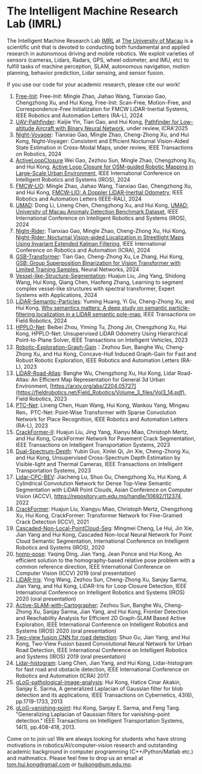 # The Intelligent Machine Research Lab (IMRL)

The Intelligent Machine Research Lab [IMRL](https://sites.google.com/view/huikonglab/home)
 at [The University of Macau](https://www.um.edu.mo) is a scientific unit that is devoted to conducting both fundamental and applied research in autonomous driving and mobile robotics. We exploit varieties of sensors (cameras, Lidars, Radars, GPS, wheel odometer, and IMU, etc) to fulfill tasks of machine perception, SLAM, autonomous navigation, motion planning, behavior prediction, Lidar sensing, and sensor fusion. 

If you use our code for your academic research, please cite our work! 

1. [Free-Init](https://github.com/IMRL/FreeIni): Free-Init: Mingle Zhao, Jiahao Wang, Tianxiao Gao, Chengzhong Xu, and Hui Kong,  Free-Init: Scan-Free, Motion-Free, and Correspondence-Free Initialization for FMCW LiDAR-Inertial Systems, IEEE Robotics and Automation Letters (RA-L), 2024
2. [UAV-Pathfinder](https://github.com/IMRL/Pathfinder): Kaijie Yin, Tian Gao, and Hui Kong, [Pathfinder for Low-altitude Aircraft with Binary Neural Network](https://arxiv.org/pdf/2409.08824), under review, ICRA'2025
3. [Night-Voyager](https://github.com/IMRL/Night-Voyager): Tianxiao Gao, Mingle Zhao, Cheng-Zhong Xu, and Hui Kong, Night-Voyager: Consistent and Efficient Nocturnal Vision-Aided State Estimation in Cross-Modal Maps, under review, IEEE Transactions on Robotics, 2024
4. [ActiveLoopClosure](https://github.com/IMRL/ActiveLoopClosure) Wei Gao, Zezhou Sun, Mingle Zhao, Chengzhong Xu, and Hui Kong,  [Active Loop Closure for OSM-guided Robotic Mapping in Large-Scale Urban Environment](https://arxiv.org/abs/2407.17078), IEEE International Conference on Intelligent Robotics and Systems (IROS), 2024
5. [FMCW-LIO](https://github.com/IMRL/FMCW-LIO): Mingle Zhao, Jiahao Wang, Tianxiao Gao, Chengzhong Xu, and Hui Kong, [FMCW-LIO: A Doppler LiDAR-Inertial Odometry](https://ieeexplore.ieee.org/document/10518074), IEEE Robotics and Automation Letters (IEEE-RAL), 2024
6. [UMAD](https://github.com/IMRL/UMAD): Dong Li, Lineng Chen, Chengzhong Xu, and Hui Kong, [UMAD: University of Macau Anomaly Detection Benchmark Dataset](https://arxiv.org/abs/2408.12527), IEEE International Conference on Intelligent Robotics and Systems (IROS), 2024
7. [Night-Rider](https://github.com/IMRL/Night-Rider): Tianxiao Gao, Mingle Zhao, Cheng-Zhong Xu, Hui Kong, [Night-Rider: Nocturnal Vision-aided Localization in Streetlight Maps Using Invariant Extended Kalman Filtering](https://arxiv.org/abs/2402.00330), IEEE International Conference on Robotics and Automation (ICRA), 2024
8. [GSB-Transformer](https://github.com/IMRL/GSB-Vision-Transformer): Tian Gao, Cheng-Zhong Xu, Le Zhang, Hui Kong, [GSB: Group Superposition Binarization for Vision Transformer with Limited Training Samples](https://www.sciencedirect.com/science/article/pii/S0893608024000492), Neural Networks, 2024	
9. [Vessel-like-Structure-Segmentation](https://github.com/LouisNUST/Spectral_Transformer): Huajun Liu, Jing Yang, Shidong Wang, Hui Kong, Qiang Chen, Haofeng Zhang, Learning to segment complex vessel-like structures with spectral transformer,  Expert Systems with Applications, 2024
10. [LiDAR-Semantic-Particles](https://github.com/IMRL/LiDAR-Semantic-Particle): Yuming Huang, Yi Gu, Cheng-Zhong Xu, and Hui Kong, [Why semantics matters: A deep study on semantic particle-filtering localization in a LiDAR semantic pole-map](https://ieeexplore.ieee.org/document/10578060), IEEE Transactions on Field Robotics, 2024
11. [HPPLO-Net](https://github.com/IMRL/HPPLO-Net): Beibei Zhou, Yiming Tu, Zhong Jin, Chengzhong Xu, Hui Kong, HPPLO-Net: Unsupervised LiDAR Odometry Using Hierarchical Point-to-Plane Solver, IEEE Transactions on Intelligent Vehicles, 2023 
12. [Robotic-Exploration-Graph-Gain](https://github.com/IMRL/Graph_Gain_Exploration)：Zezhou Sun, Banghe Wu, Cheng-Zhong Xu, and Hui Kong, Concave-Hull Induced Graph-Gain for Fast and Robust Robotic Exploration, IEEE Robotics and Automation Letters (RA-L), 2023
13.	[LiDAR-Road-Atlas](https://github.com/IMRL/Lidar-road-atlas): Banghe Wu, Chengzhong Xu, Hui Kong, Lidar Road-Atlas: An Efficient Map Representation for General 3d Urban Environment, [https://arxiv.org/abs/2204.05727](https://fieldrobotics.net/Field_Robotics/Volume_3_files/Vol3_14.pdf), Field Robotics, 2023
14.	[PTC-Net](https://github.com/LeegoChen/PTC-Net): Lineng Chen, Huan Wang, Hui Kong, Wankou Yang, Mingwu Ren，PTC-Net: Point-Wise Transformer with Sparse Convolution Network for Place Recognition, IEEE Robotics and Automation Letters (RA-L), 2023
15.	[CrackFormer-II](https://github.com/LouisNUST/CrackFormer-II): Huajun Liu, Jing Yang, Xianyu Miao, Christoph Mertz, and Hui Kong, CrackFormer Network for Pavement Crack Segmentation, IEEE Transactions on Intelligent Transportation Systems, 2023
16.	[Dual-Spectrum-Depth]( https://github.com/whitecrow1027/CrossSP_Depth): Yubin Guo, Xinlei Qi, Jin Xie, Cheng-Zhong Xu, and Hui Kong, Unsupervised Cross-Spectrum Depth Estimation by Visible-light and Thermal Cameras, IEEE Transactions on Intelligent Transportation Systems, 2023
17.	[Lidar-CPC-BEV](https://github.com/IMRL/LiDAR-CPC-BEV): Jiacheng Lu, Shuo Gu, Chengzhong Xu, Hui Kong, A Cylindrical Convolution Network for Dense Top-View Semantic Segmentation with LiDAR Point Clouds, Asian Conference on Computer Vision (ACCV), https://repository.um.edu.mo/handle/10692/112374, 2022
18.	[CrackFormer](https://github.com/LouisNUST/CrackFormer-II): Huajun Liu, Xiangyu Miao, Christoph Mertz, Chengzhong Xu, Hui Kong, CrackFormer: Transformer Network for Fine-Grained Crack Detection (ICCV), 2021
19.	[Cascaded-Non-Local-PointCloud-Seg](https://github.com/MMCheng/PointNL): Mingmei Cheng, Le Hui, Jin Xie, Jian Yang and Hui Kong, Cascaded Non-local Neural Network for Point Cloud Semantic Segmentation, International Conference on Intelligent Robotics and Systems (IROS), 2020
20.	[homo-pose](https://github.com/IMRL/homo-pose): Yaqing Ding, Jian Yang, Jean Ponce and Hui Kong, An efficient solution to the homography-based relative pose problem with a common reference direction, IEEE International Conference on Computer Vision (ICCV) 2019 (oral presentation)
21.	[LiDAR-Iris](https://github.com/IMRL/LiDAR-Iris-1): Ying Wang, Zezhou Sun, Cheng-Zhong Xu, Sanjay Sarma, Jian Yang, and Hui Kong, LiDAR-Iris for Loop Closure Detection, IEEE International Conference on Intelligent Robotics and Systems (IROS) 2020 (oral presentation)
22.	[Active-SLAM-with-Cartographer](https://github.com/IMRL/Active-SLAM-with-Cartographer): Zezhou Sun, Banghe Wu, Cheng-Zhong Xu, Sanjay Sarma, Jian Yang, and Hui Kong, Frontier Detection and Reachability Analysis for Efficient 2D Graph-SLAM Based Active Exploration, IEEE International Conference on Intelligent Robotics and Systems (IROS) 2020 (oral presentation)
23.	[Two-view fusion CNN for road detection](https://github.com/IMRL/T-V-fusionCNN): Shuo Gu, Jian Yang, and Hui Kong, Two-View Fusion based Convolutional Neural Network for Urban Road Detection, IEEE International Conference on Intelligent Robotics and Systems (IROS) 2019 (oral presentation)
24.	[Lidar-histogram](https://github.com/IMRL/lidar-hist): Liang Chen, Jian Yang, and Hui Kong, Lidar-histogram for fast road and obstacle detection, IEEE International Conference on Robotics and Automation (ICRA) 2017.
25.	[gLoG-pathological-image-analysis](https://github.com/IMRL/gLoG-pathological-image): Hui Kong, Hatice Cinar Akakin, Sanjay E. Sarma, A generalized Laplacian of Gaussian filter for blob detection and its applications, IEEE Transactions on Cybernetics, 43(6), pp.1719-1733, 2013
26.	[gLoG-vanishing-point](https://github.com/IMRL/gLoG-vanishing-point): Hui Kong, Sanjay E. Sarma, and Feng Tang. "Generalizing Laplacian of Gaussian filters for vanishing-point detection." IEEE Transactions on Intelligent Transportation Systems, 14(1), pp.408-418, 2013.



Come on to join us! We are always looking for students who have strong motivations in robotics/AI/computer-vision research and outstanding academic background in computer programming (C++/Python/Matlab etc.) and mathmatics. Please feel free to drop us an email at tom.hui.kong@gmail.com or huikong@um.edu.mo. 

